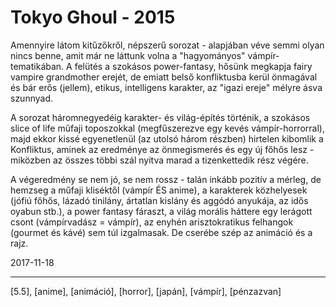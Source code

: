 # Tokyo Ghoul - 2015

Amennyire látom kitűzőkről, népszerű sorozat - alapjában véve semmi olyan nincs benne, amit már ne láttunk volna a "hagyományos" vámpír-tematikában. A felütés a szokásos power-fantasy, hősünk megkapja fairy vampire grandmother erejét, de emiatt belső konfliktusba kerül önmagával és bár erős (jellem), etikus, intelligens karakter, az "igazi ereje" mélyre ásva szunnyad.

A sorozat háromnegyedéig karakter- és világ-építés történik, a szokásos slice of life műfaji toposzokkal (megfűszerezve egy kevés vámpír-horrorral), majd ekkor kissé egyenetlenül (az utolsó három részben) hirtelen kibomlik a Konfliktus, aminek az eredménye az önmegismerés és egy új főhős lesz - miközben az összes többi szál nyitva marad a tizenkettedik rész végére.

A végeredmény se nem jó, se nem rossz - talán inkább pozitív a mérleg, de hemzseg a műfaji kliséktől (vámpír ÉS anime), a karakterek közhelyesek (jófiú főhős, lázadó tinilány, ártatlan kislány és aggódó anyukája, az idős oyabun stb.), a power fantasy fáraszt, a világ morális háttere egy lerágott csont (vámpírvadász = vámpír), az enyhén arisztokratikus felhangok (gourmet és kávé) sem túl izgalmasak. De cserébe szép az animáció és a rajz.

2017-11-18

----

[5.5], [anime], [animáció], [horror], [japán], [vámpír], [pénzazvan]
